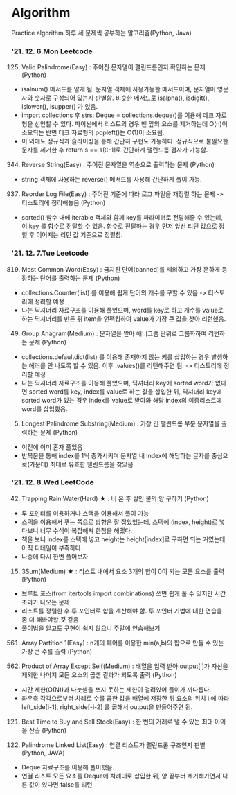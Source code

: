 # Algorithm
Practice algorithm
하루 세 문제씩 공부하는 알고리즘(Python, Java)

### '21. 12. 6.Mon Leetcode

125. Valid Palindrome(Easy) : 주어진 문자열이 팰린드롬인지 확인하는 문제 (Python)
 - isalnum() 메서드를 알게 됨. 문자열 객체에 사용가능한 메서드이며, 문자열이 영문자와 숫자로 구성되어 있는지 판별함. 비슷한 메서드로 isalpha(), isdigit(), islower(), isupper() 가 있음.
 - import collections 후 strs: Deque = collections.deque()를 이용해 데크 자료형을 선언할 수 있다. 파이썬에서 리스트의 경우 맨 앞의 요소를 제거하는데 O(n)이 소요되는 반면 데크 자료형의 popleft()는 O(1)이 소요됨. 
 - 이 외에도 정규식과 슬라이싱을 통해 간단히 구현도 가능하다. 정규식으로 불필요한 문자를 제거한 후 return s == s[::-1]로 간단하게 팰린드롬 검사가 가능함.

344. Reverse String(Easy) : 주어진 문자열을 역순으로 출력하는 문제 (Python)
 - string 객체에 사용하는 reverse() 메서드를 사용해 간단하게 풀이 가능.
 
937. Reorder Log File(Easy) : 주어진 기준에 따라 로그 파일을 재정렬 하는 문제 -> 티스토리에 정리해놓음 (Python)
 - sorted() 함수 내에 iterable 객체와 함께 key를 파라미터로 전달해줄 수 있는데, 이 key 를 함수로 전달할 수 있음. 함수로 전달하는 경우 먼저 앞선 리턴 값으로 정렬 후 이어지는 리턴 값 기준으로 정렬함. 
 
### '21. 12. 7.Tue Leetcode
 
819. Most Common Word(Easy) : 금지된 단어(banned)를 제외하고 가장 흔하게 등장하는 단어를 출력하는 문제 (Python)
 - collections.Counter(list) 를 이용해 쉽게 단어의 개수를 구할 수 있음 -> 티스토리에 정리할 예정
 - 나는 딕셔너리 자료구조를 이용해 풀었으며, word를 key로 하고 개수를 value로 하는 딕셔너리를 만든 뒤 item을 언팩킹하여 value가 가장 큰 값을 찾아 리턴했음.

49. Group Anagram(Medium) : 문자열을 받아 애너그램 단위로 그룹화하여 리턴하는 문제 (Python)
 - collections.defaultdict(list) 를 이용해 존재하지 않는 키를 삽입하는 경우 발생하는 에러를 안 나도록 할 수 있음. 이후 .values()를 리턴해주면 됨. -> 티스토리에 정리할 예정
 - 나는 딕셔너리 자료구조를 이용해 풀었으며, 딕셔너리 key에 sorted word가 없다면 sorted word를 key, index를 value로 하는 값을 삽입한 뒤, 딕셔너리 key에 sorted word가 있는 경우 index를 value로 받아와 해당 index의 이중리스트에 word를 삽입했음.

5. Longest Palindrome Substring(Medium) : 가장 긴 팰린드롬 부분 문자열을 출력하는 문제 (Python)
 - 이전에 이미 혼자 풀었음
 - 반복문을 통해 index를 1씩 증가시키며 문자열 내 index에 해당하는 글자를 중심으로(가운데) 최대로 유효한 팰린드롬을 찾았음.

### '21. 12. 8.Wed LeetCode

42. Trapping Rain Water(Hard) ★ : 비 온 후 쌓인 물의 양 구하기 (Python)
 - 투 포인터를 이용하거나 스택을 이용해서 풀이 가능
 - 스택을 이용해서 푸는 쪽으로 방향은 잘 잡았었는데, 스택에 (index, height)로 넣다보니 너무 수식이 복잡해져 한참을 헤맸다.
 - 책을 보니 index를 스택에 넣고 height는 height[index]로 구하면 되는 거였는데 아직 디테일이 부족하다.
 - 나중에 다시 한번 풀어보자 

15. 3Sum(Medium) ★ : 리스트 내에서 요소 3개의 합이 0이 되는 모든 요소를 출력 (Python)
 - 브루트 포스(from itertools import combinations) 쓰면 쉽게 풀 수 있지만 시간 초과가 나오는 문제
 - 리스트를 정렬한 후 투 포인터로 합을 계산해야 함. 투 포인터 기법에 대한 연습을 좀 더 해봐야할 것 같음
 - 풀이법을 알고도 구현이 쉽지 않으니 주말에 연습해보기

561. Array Partition 1(Easy) : n개의 페어를 이용한 min(a,b)의 합으로 만들 수 있는 가장 큰 수를 출력 (Python)

238. Product of Array Except Self(Medium) : 배열을 입력 받아 output[i]가 자신을 제외한 나머지 모든 요소의 곱셈 결과가 되도록 출력 (Python)
 - 시간 제한(O(N))과 나눗셈을 쓰지 못하는 제한이 걸려있어 풀이가 까다롭다.
 - 좌우측 각각으로부터 차례로 수를 곱한 값을 배열에 저장한 뒤 요소의 위치 i 에 따라 left_side[i-1], right_side[-i-2] 를 곱해서 output을 만들어주면 됨.

121. Best Time to Buy and Sell Stock(Easy) : 한 번의 거래로 낼 수 있는 최대 이익을 산출 (Python)

234. Palindrome Linked List(Easy) : 연결 리스트가 팰린드롬 구조인지 판별 (Python, JAVA)
 - Deque 자료구조를 이용해 풀이했음. 
 - 연결 리스트 모든 요소를 Deque에 차례대로 삽입한 뒤, 양 끝부터 제거해가면서 다른 값이 있다면 false를 리턴



